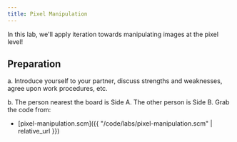 ```yaml
---
title: Pixel Manipulation
---
```


In this lab, we'll apply iteration towards manipulating images at the pixel level!

## Preparation

a. Introduce yourself to your partner, discuss strengths and weaknesses,
agree upon work procedures, etc.

b. The person nearest the board is Side A.  The other person is Side B.
Grab the code from:

* [pixel-manipulation.scm]({{ "/code/labs/pixel-manipulation.scm" | relative_url }})